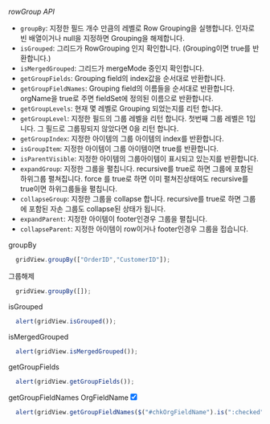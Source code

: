 *rowGroup API*


* `groupBy`: 지정한 필드 개수 만큼의 레벨로 Row Grouping을 실행합니다. 인자로 빈 배열이거나 null을 지정하면 Grouping을 해제합니다.
* `isGrouped`: 그리드가 RowGrouping 인지 확인합니다. (Grouping이면 true를 반환합니다.)
* `isMergedGrouped`: 그리드가 mergeMode 중인지 확인합니다.
* `getGroupFields`: Grouping field의 index값을 순서대로 반환합니다.
* `getGroupFieldNames`: Grouping field의 이름들을 순서대로 반환합니다. orgName을 true로 주면 fieldSet에 정의된 이름으로 반환합니다.
* `getGroupLevels`: 현재 몇 레벨로 Grouping 되었는지를 리턴 합니다.
* `getGroupLevel`: 지정한 필드의 그룹 레벨을 리턴 합니다. 첫번째 그룹 레벨은 1입니다. 그 필드로 그룹핑되지 않았다면 0을 리턴 합니다.
* `getGroupIndex`: 지정한 아이템의 그룹 아이템의 index를 반환합니다.
* `isGroupItem`: 지정한 아이템이 그룹 아이템이면 true를 반환합니다.
* `isParentVisible`: 지정한 아이템의 그룹아이템이 표시되고 있는지를 반환합니다.
* `expandGroup`: 지정한 그룹을 펼칩니다. recursive를 true로 하면 그룹에 포함된 하위그룹 펼쳐집니다. force 를 true로 하면 이미 펼쳐진상태여도 recursive를 true이면 하위그룹들을 펼칩니다.
* `collapseGroup`: 지정한 그룹을 collapse 합니다. recursive를 true로 하면 그룹에 포함된 자손 그룹도 collapse된 상태가 됩니다.
* `expandParent`: 지정한 아이템이 footer인경우 그룹을 펼칩니다.
* `collapseParent`: 지정한 아이템이 row이거나 footer인경우 그룹을 접습니다.


<a class="btn primary small round lowercase" id="btnGroupBy">groupBy</a>
```js
  gridView.groupBy(["OrderID","CustomerID"]);
```
<a class="btn primary small round lowercase" id="btnUnGroupBy">그룹해제</a>
```js
  gridView.groupBy([]);
```
<a class="btn primary small round lowercase" id="btnIsGrouped">isGrouped</a>
```js
  alert(gridView.isGrouped());
```
<a class="btn primary small round lowercase" id="btnIsMergedGrouped">isMergedGrouped</a>
```js
  alert(gridView.isMergedGrouped());
```

<a class="btn primary small round lowercase" id="btnGetGroupFields">getGroupFields</a>
```js
  alert(gridView.getGroupFields());
```
<a class="btn primary small round lowercase" id="btnGetGroupFieldNames">getGroupFieldNames</a>
<label for="chkOrgFieldName">OrgFieldName<input type="checkbox" id="chkOrgFieldName" checked="checked"/></label>
```js
  alert(gridView.getGroupFieldNames($("#chkOrgFieldName").is(":checked")));
```
<script>

  $('#btnGroupBy').click(function() {
    gridView.groupBy(["OrderID","CustomerID"]);
  });

  $('#btnUnGroupBy').click(function() {
    gridView.groupBy([]);
  });
  $('#btnIsGrouped').click(function() {
    alert(gridView.isGrouped());
  });
  $('#btnIsMergedGrouped').click(function() {
    alert(gridView.isMergedGrouped());
  });
  $('#btnGetGroupFields').click(function() {
    alert(gridView.getGroupFields());
  });
  $('#btnGetGroupFieldNames').click(function() {
    alert(gridView.getGroupFieldNames($("#chkOrgFieldName").is(":checked")));
  });
</script>
